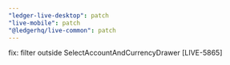 ```yaml
---
"ledger-live-desktop": patch
"live-mobile": patch
"@ledgerhq/live-common": patch
---
```


fix: filter outside SelectAccountAndCurrencyDrawer [LIVE-5865]
